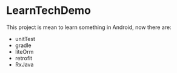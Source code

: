 # LearnTechDemo
This project is mean to learn something in Android, now there are:

- unitTest
- gradle
- liteOrm
- retrofit
- RxJava
